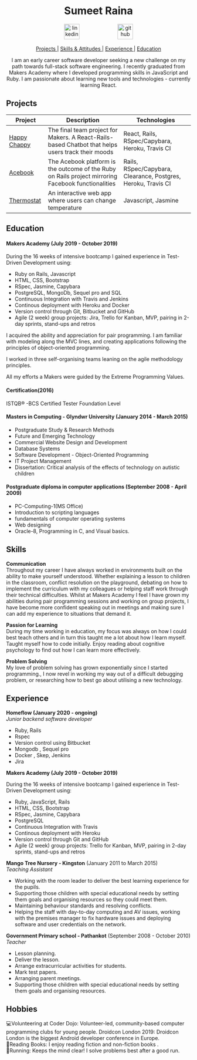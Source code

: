 <h1 align="center">Sumeet Raina</h1>

<div align="center">
<a  href="https://www.linkedin.com/in/sumeet-raina/"><img src="https://www.iconfinder.com/data/icons/free-social-icons/67/linkedin_circle_color-512.png" alt="linkedin" hspace="50" height="42" width="42"></a>
<a  href="https://github.com/Sumeet-Raina"><img src="https://cdn0.iconfinder.com/data/icons/octicons/1024/mark-github-512.png" alt="github" hspace="50" height="42" width="42"></a></p>
</div>

<div align="center">

[Projects ](#projects) |
[Skills & Attitudes ](#skills) |
[Experience ](#experience) |
[Education ](#education)


I am an early career software developer seeking a new challenge on my path towards full-stack software engineering. I recently graduated from Makers Academy where I developed programming skills in JavaScript and Ruby. I am passionate about learning new tools and technologies - currently learning React.

</div>   


## Projects
| Project   | Description | Technologies |
|---        |---         |---           |
| [Happy Chappy](https://github.com/Sumeet-Raina/HappyChappy) | The final team project for Makers. A React-Rails-based Chatbot that helps users track their moods | React, Rails, RSpec/Capybara, Heroku, Travis CI|
| [Acebook](https://github.com/dtrts/acebook-ConnectU) |The Acebook platform is the outcome of the Ruby on Rails project mirroring Facebook functionalities|Rails, RSpec/Capybara, Clearance, Postgres, Heroku, Travis CI|
|[Thermostat](https://github.com/Sumeet-Raina/Thermotat_js) | An interactive web app where users can change temperature |Javascript, Jasmine |

## Education

#### Makers Academy (July 2019 - October 2019)

During the 16 weeks of intensive bootcamp I gained experience in Test-Driven Development using:
* Ruby on Rails, Javascript
* HTML, CSS, Bootstrap
* RSpec, Jasmine, Capybara
* PostgreSQL, MongoDb, Sequel pro and SQL
* Continuous Integration with Travis and Jenkins
* Continous deployment with Heroku and Docker
* Version control through Git, Bitbucket and GitHub
* Agile (2 week) group projects: Jira, Trello for Kanban, MVP, pairing in 2-day sprints, stand-ups and retros

I acquired the ability and appreciation for pair programming. I am familiar with modeling along the MVC lines, and creating applications following the principles of object-oriented programming.

I worked in three self-organising teams leaning on the agile methodology principles.

All my efforts a Makers were guided by the Extreme Programming Values.

#### Certification(2016) 
ISTQB® -BCS Certified Tester Foundation Level


#### Masters in Computing - Glyndwr University (January 2014 - March 2015)

* Postgraduate Study & Research Methods
* Future and Emerging Technology
* Commercial Website Design and Development
* Database Systems 
* Software Development - Object-Oriented Programming
* IT Project Management
* Dissertation: Critical analysis of the effects of technology on autistic children


#### Postgraduate diploma in computer applications (September 2008 - April 2009)

* PC-Computing-1(MS Office) 
* Introduction to scripting languages
* fundamentals of computer operating systems 
* Web designing
* Oracle-8, Programming in C, and Visual basics.

## Skills

**Communication**   
Throughout my career I have always worked in environments built on the ability to make yourself understood. Whether explaining a lesson to children in the classroom, conflict resolution on the playground, debating on how to implement the curriculum with my colleagues or helping staff work through their technical difficulties.
Whilst at Makers Academy I feel I have grown my abilities during pair programming sessions and working on group projects, I have become more confident speaking out in meetings and making sure I can add my experience to situations that demand it.

**Passion for Learning**  
During my time working in education, my focus was always on how I could best teach others and in turn this taught me a lot about how I learn myself.
Taught myself how to code initially.
Enjoy reading about cognitive psychology to find out how I can learn more effectively.  

**Problem Solving**  
My love of problem solving has grown exponentially since I started programming., I now revel in working my way out of a difficult debugging problem, or researching how to best go about utilising a new technology.


## Experience

**Homeflow (January 2020 - ongoing)**  
 *Junior backend software developer*  

- Ruby, Rails
- Rspec   
- Version control using Bitbucket  
- Mongodb , Sequel pro   
- Docker , Skep, Jenkins 
- Jira  

**Makers Academy (July 2019 - October 2019)**

During the 16 weeks of intensive bootcamp I gained experience in Test-Driven Development using:
* Ruby, JavaScript, Rails
* HTML, CSS, Bootstrap
* RSpec, Jasmine, Capybara
* PostgreSQL
* Continuous Integration with Travis
* Continous deployment with Heroku
* Version control through Git and GitHub
* Agile (2 week) group projects: Trello for Kanban, MVP, pairing in 2-day sprints, stand-ups and retros

**Mango Tree Nursery - Kingston** (January 2011 to March 2015)     
*Teaching Assistant* 

- Working with the room leader to deliver the best learning experience for the pupils.
- Supporting those children with special educational needs by setting them goals and organising resources so they could meet them.
- Maintaining behaviour standards and resolving conflicts.
- Helping the staff with day-to-day computing and AV issues, working with the premises manager to fix hardware issues and deploying software and user credentials on the network.

**Government Primary school - Pathankot** (September 2008 - October 2010)  
*Teacher*  

- Lesson planning.
- Deliver the lesson. 
- Arrange extracurricular activities for students. 
- Mark test papers. 
- Arranging parent meetings. 
- Supporting those children with special educational needs by setting them goals and organising resources.


 
## Hobbies

💻Volunteering at Coder Dojo: Volunteer-led, community-based computer programming clubs for young people.
Droidcon London 2019​: ​Droidcon London is the biggest Android developer conference in Europe.  
📗Reading Books: I enjoy reading fiction and non-fiction books .        
🏃Running: Keeps the mind clear! I solve problems best after a good run.   

